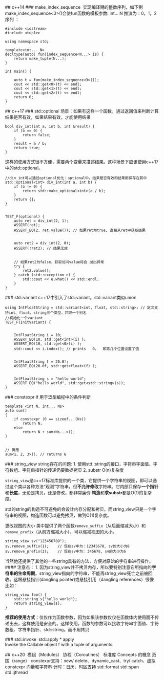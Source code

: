 ## c++14
### make_index_sequence
 实现编译期的整数序列，如下例make_index_sequence<3>()会使fun函数的模板参数: int... N 推演为：0，1，2序列 ：
```
#include <iostream> 
#include <tuple>
 
using namespace std;
 
template<int... N>
decltype(auto) fun(index_sequence<N...> is) {
    return make_tuple(N...);
}
 
int main() {
 
    auto t = fun(make_index_sequence<3>());
    cout << std::get<0>(t) << endl;
    cout << std::get<1>(t) << endl;
    cout << std::get<2>(t) << endl;
    return 0;
}
```


## c++17
### std::optional
场景：如果有这样一个函数，通过返回值来判断计算结果是否有效，如果结果有效，才能使用结果
```
bool div_int(int a, int b, int &result) {
    if (b == 0) {
        return false;
    }
    result = a / b;
    return true;
}
```
这样的使用方式很不方便，需要两个变量来描述结果。这种场景下应该使用c++17中的std::optional。
```
//div_int可以通过optional优化：optional中，结果是否有效和结果都保存在其中
std::optional<int> div_int(int a, int b) {
    if (b != 0) {
        return std::make_optional<int>(a / b);
    }
    return {};
}


TEST_F(optional) {
    auto ret = div_int(2, 1);
    ASSERT(ret);
    ASSERT_EQ(2, ret.value()); // 如果ret为true, 直接从ret中获取结果


    auto ret2 = div_int(2, 0);
    ASSERT(!ret2); // 结果无效


    // 如果ret2为false，获取访问value将会 抛出异常
    try {
        ret2.value();
    } catch (std::exception e) {
        std::cout << e.what() << std::endl;
    }
}
```






### std::variant
c++17中引入了std::variant。std::variant类似union
```
using IntFloatString = std::variant<int, float, std::string>; // 定义支持int、float、string三个类型，并取一个别名
//初始化一个variant
TEST_F(InitVariant) {


    IntFloatString i = 10;
    ASSERT_EQ(10, std::get<int>(i) );
    ASSERT_EQ(10, std::get<0>(i) );
    std::cout << i.index(); // prints   0，  即第几个位置设置了值


    IntFloatString f = 20.0f;
    ASSERT_EQ(20.0f, std::get<float>(f) );


    IntFloatString s = "hello world";
    ASSERT_EQ("hello world", std::get<std::string>(s));
}
```




### constexpr if
用于泛型编程中的条件判断
```
template <int N, int... Ns>
auto sum()
{
    if constexpr (0 == sizeof...(Ns))
        return N;
    else
        return N + sum<Ns...>();
}


// 调用
sum<1, 2, 3>(); // returns 6
```


### string_view
string存在的问题:
1. 使用std::string的接口，字符串字面值、字符数组、字符串指针的传递仍要数据拷贝
2. substr O(n)复杂度


`string_view`是c++17标准库提供的一个类，它提供一个字符串的视图，即可以通过这个类以各种方法“观测”字符串，但**不允许修改**字符串。它内部只保存**一个指针**和**长度**，无论是拷贝，还是修改，都非常廉价
**构造**和**求substr**都是O(1)的复杂度。

std的string的构造不可避免的会设计内存分配和拷贝。而string_view只是一个字符串的视图，构造函数可以避免拷贝，做到O(1)复杂度。


更改视图的大小
类中提供了两个函数`remove_suffix`（从后面缩减大小）和`remove_prefix`（从前方缩减大小），可以缩减视图的大小。
```
string_view sv("123456789");
sv.remove_suffix(1);    // 现在sv中为：12345678, sv的大小为8
sv.remove_prefix(2);    // 现在sv中为: 345678, sv的大小为6
```
当然他还提供了其他的一些string具有的方法，方便对原始的字符串进行操作。
#### 注意点：
1. 因为string_view并不拷贝内存，所以要特别注意它所指向的**字符串的生命周期**。string_view指向的字符串，不能再string_view死亡之前被回收。这跟悬挂指针(dangling pointer)或悬挂引用（dangling references）很像
比如：
```
string_view foo() {
    std::string s{"hello world"};
    return string_view{s};
}
```


**推荐的使用方式**：仅仅作为函数参数，因为如果该参数仅仅在函数体内使用而不传递出去，这样使用是安全的。这样使用，函数的参数可以接收字符串字面值、字符数组、字符串指针、std::string，而不用拷贝


### std::invoke  std::apply
* apply
Invoke the Callable object f with a tuple of arguments.


## c++20 
模组（Modules）
协程（Coroutines）
标准库 Concepts 的概念
范围（range）
constexpr支持：new/ delete、dynamic_cast、try/ catch、虚拟
constexpr 向量和字符串
计时：日历、时区支持
std::format
std::span
std::jthread